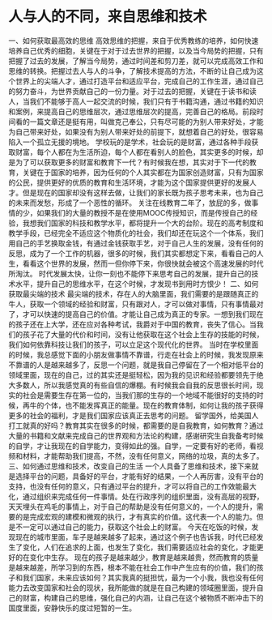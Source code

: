 # 人与人的不同，来自思维和技术

一、如何获取最高效的思维
高效思维的把握，来自于优秀教练的培养，如何快速培养自己优秀的细胞，关键在于对于过去世界的把握，以及当今局势的把握，只有把握了过去的发展，了解当今局势，通过时间差和剪刀差，就可以完成高效工作和思维的转换。把握过去人与人的斗争，了解技术提高的方法，不断的让自己成为这个世界上的尖端人才，通过打造平台和适应平台，完成自己的工作生涯，通过自己的努力奋斗，为世界贡献自己的一份力量。对于过去的把握，关键在于读书和读人，当我们不能够于高人一起交流的时候，我们只有于书籍沟通，通过书籍的知识和案例，来提高自己的思维层次，通过思维层次的提高，完善自己的格局。前段时间看的一篇文章还是挺有用，叫做克己奉公，只有尽可能的为别人带来好处，才能为自己带来好处，如果没有为别人带来好处的前提下，就想着自己的好处，很容易陷入一个孤立无援的境地。
学校玩的是学术，社会玩的是财富，通过各种手段获取财富，每个人都在为生活所迫，每个人都在看别人的脸色，其实更多的时候，却是为了可以获取更多的财富和教育下一代？有时候我在想，其实对于下一代的教育，关键在于国家的培养，因为任何的个人其实都在为国家创造财富，只有为国家的公民，提供更好的优质的教育和生活环境，才能为这个国家提供更好的发展人才。但是现在的国家却没有这样去做，让我们的家长既为孩子思考未来，也为自己的未来而发愁，形成了一个恶性的循环。
关注在线教育二年了，放屁的多，做事情的少，如果我们的大量的教授不是在使用MOOC传授知识，而是传授自己的经验，我想我们国家的科技和教学水平，都将提升一个大的台阶。现在的高考制度和教学手段，已经完全不适应这个物质化的社会，我们却还在玩这个一个体系，我们用自己的手艺换取金钱，有通过金钱获取手艺，对于自己人生的发展，没有任何的反思，成为了一个工作的机器，很多的时候，我们其实都想定下来，看看自己的人生，看看这个世界的发展，然而一但你停下来，你很快就会被这个高速发展的时代所淘汰。
时代发展太快，让你一刻也不能停下来思考自己的发展，提升自己的技术水平，提升自己的思维水平，在这个时候，才发现书到用时方恨少！
二、如何获取最尖端的技术
最尖端的技术，存在人的大脑里面，我们需要的是跟随真正的牛人，获取一个领域的经验和财富，只有跟对人，才可以做对事情，只有事情最对了，才可以快速的提高自己的价值。才能让自己成为真正的专家。一想到我们现在的孩子还在上大学，还在应对各种考试，我爵对于中国的教育，丧失了信心。当我们的孩子花了大量的代价和时间，没有让他获取在这个社会上生存的技能的时候，我们如何依靠科技让我们的孩子，可以立足这个现代化的世界。
当时在学校里面的时候，我总感觉下面的小朋友做事情不靠谱，行走在社会上的时候，我发现原来不靠谱的人是越来越多了，反思一个问题，就是我自己停留在了一个相对低平台的领域里面，现在的自己，过的其实还是挺轻松，因为我的见识和经验都要领先于绝大多数人，所以我感觉真的有些自信的爆棚。有时候我会自我的反思很长时间，现实的社会是需要生存在第一位的，当我们那的生存的一个地域不能很好的支持的时候，再牛的个体，也不能发挥真正的能量。现在的教育体制，如何让我的孩子获得更多的社会的福利，才是我们国家应该真正去思考的问题。
留学国外，给美国人打工就真的好吗？教育其实在很多的时候，都需要的是自我教育，如何教育？通过大量的书籍和文献来完成自己的世界观和方法论的构建，感谢研究生自我备考时候的自学，才让我现在的自学能力，变得如此的强。自学，一定要有好的老师，看视频和材料，才能帮助我们提高，不然，没有任何意义，网络的垃圾，真的太多了。
三、如何通过思维和技术，改变自己的生活
一个人具备了思维和技术，接下来就是选择平台的问题，具备好的平台，才能有好的结果，一个人再厉害，没有平台的支持，也没有任何的意义，只有通过平台的提升，才可以将自己的工作效能最大化，通过组织来完成任何一件事情。处在行政序列的组织里面，没有高层的视野，天天埋头在鸡毛的事情上，对于自己的帮助是没有任何意义的，一个人的提升，需要的是完成宏观的建模和微观的执行，才有真实的价值。这代表一个人的能力。但是不一定可以通过自己的能力，获取这个社会上的财富。
今天在吃饭的时候，发现现在的城市里面，车子是越来越多了起来，通过这个例子也告诉我，时代已经发生了变化，人们在追求的上面，也发生了变化，我们需要适应社会的变化，才能更好的在变化中生存。
现在的孩子是越来越少，教育是越来越贵，然而教育的质量是越来越差，所学习到的东西，根本不能在社会工作中产生应有的价值，我们的孩子和我们国家，未来应该如何？其实我真的挺担忧，最为一个小我，我也没有任何能力去改变国家和社会的现状，我所能做的就是在自己构建的领域圈里面，提升自己的财富，构建自己的思维，强化自己的内涵，让自己在这个被物质不断冲击下的国度里面，安静快乐的度过短暂的一生。
